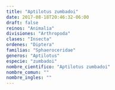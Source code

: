 ```yaml
---
title: "Aptilotus zumbadoi"
date: 2017-08-18T20:46:32-06:00
draft: false
reinos: "Animalia"
divisiones: "Arthropoda"
clases: "Insecta"
ordenes: "Diptera"
familias: "Sphaeroceridae"
generos: "Aptilotus"
especie: "zumbadoi"
nombre_cientifico: "Aptilotus zumbadoi"
nombre_comun: ""
nombre_ingles: ""
---
```

